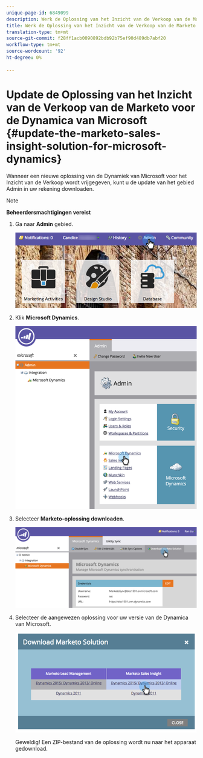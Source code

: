```yaml
---
unique-page-id: 6849099
description: Werk de Oplossing van het Inzicht van de Verkoop van de Marketo voor de Dynamiek van Microsoft bij - Marketo Docs - de Documentatie van het Product
title: Werk de Oplossing van het Inzicht van de Verkoop van de Marketo voor de Dynamica van Microsoft bij
translation-type: tm+mt
source-git-commit: f28ff1acb0090892bdb92b75ef90d489db7abf20
workflow-type: tm+mt
source-wordcount: '92'
ht-degree: 0%

---
```



# Update de Oplossing van het Inzicht van de Verkoop van de Marketo voor de Dynamica van Microsoft {#update-the-marketo-sales-insight-solution-for-microsoft-dynamics}

Wanneer een nieuwe oplossing van de Dynamiek van Microsoft voor het Inzicht van de Verkoop wordt vrijgegeven, kunt u de update van het gebied Admin in uw rekening downloaden.

>[!NOTE]
>
>**Beheerdersmachtigingen vereist**

1. Ga naar **Admin** gebied.

   ![](assets/mainnavhand.png)

1. Klik **Microsoft Dynamics**.

   ![](assets/image2015-3-16-10-3a51-3a25.png)

1. Selecteer **Marketo-oplossing downloaden**.

   ![](assets/image2015-3-16-10-3a52-3a1.png)

1. Selecteer de aangewezen oplossing voor uw versie van de Dynamica van Microsoft.

   ![](assets/image2015-3-16-16-3a29-3a32.png)

   Geweldig! Een ZIP-bestand van de oplossing wordt nu naar het apparaat gedownload.

